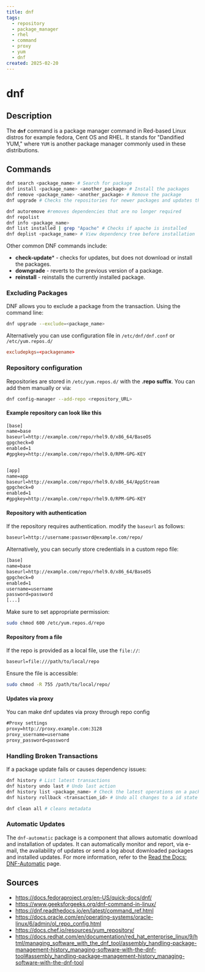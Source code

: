 ```yaml
---
title: dnf
tags:
  - repository
  - package_manager
  - rhel
  - command
  - proxy
  - yum
  - dnf
created: 2025-02-20
---
```


# dnf

## Description
The ****`dnf`**** command is a package manager command in Red-based Linux distros for example fedora, Cent OS and RHEL. It stands for "Dandified YUM," where `YUM` is another package manager commonly used in these distributions.
## Commands

```bash
dnf search <package_name> # Search for package
dnf install <package_name> <another_package> # Install the packages
dnf remove <package_name> <another_package> # Remove the package
dnf upgrade # Checks the repositories for newer packages and updates them

dnf autoremove #removes dependencies that are no longer required
dnf repolist
dnf info <package_name> 
dnf list installed | grep "Apache" # Checks if apache is installed
dnf deplist <package_name> # View dependency tree before installation
```


Other common DNF commands include:
- **check-update*** - checks for updates, but does not download or install the packages.
- **downgrade** - reverts to the previous version of a package.    
- **reinstall** - reinstalls the currently installed package.
### Excluding Packages
DNF allows you to exclude a package from the transaction.
Using the command line:
```bash
dnf upgrade --exclude=<package_name>
```

Alternatively you can use configuration file in `/etc/dnf/dnf.conf` or `/etc/yum.repos.d/`
```conf
excludepkgs=<packagename>
```

### Repository configuration
Repositories are stored in `/etc/yum.repos.d/` with the **.repo suffix**. You can add them manually or via:
```bash
dnf config-manager --add-repo <repository_URL>
```

#### Example repository can look like this
```txt
[base]
name=base
baseurl=http://example.com/repo/rhel9.0/x86_64/BaseOS
gpgcheck=0
enabled=1
#gpgkey=http://example.com/repo/rhel9.0/RPM-GPG-KEY


[app]
name=app
baseurl=http://example.com/repo/rhel9.0/x86_64/AppStream
gpgcheck=0
enabled=1
#gpgkey=http://example.com/repo/rhel9.0/RPM-GPG-KEY
```

#### Repository with authentication
If the repository requires authentication. modify the `baseurl` as follows:
```txt
baseurl=http://username:password@example.com/repo/
```

Alternatively, you can securly store credentials in a custom repo file:
```txt
[base]
name=base
baseurl=http://example.com/repo/rhel9.0/x86_64/BaseOS
gpgcheck=0
enabled=1
username=username
password=password
[...]
```

Make sure to set appropriate permission:
```bash
sudo chmod 600 /etc/yum.repos.d/repo
```
#### Repository from a file
If the repo is provided as a local file, use the `file://`:
```txt
baseurl=file:///path/to/local/repo
```

Ensure the file is accessible:
```bash
sudo chmod -R 755 /path/to/local/repo/
```

#### Updates via proxy
You can make dnf updates via proxy through repo config
```txt
#Proxy settings
proxy=http://proxy.example.com:3128
proxy_username=username
proxy_password=password
```


### Handling Broken Transactions
If a package update fails or causes dependency issues:
```bash
dnf history # List latest transactions
dnf history undo last # Undo last action
dnf history list <package_name> # Check the latest operations on a package
dnf history rollback <transaction_id> # Undo all changes to a id state 

dnf clean all # cleans metadata
```

### Automatic Updates
The `dnf-automatic` package is a component that allows automatic download and installation of updates. It can automatically monitor and report, via e-mail, the availability of updates or send a log about downloaded packages and installed updates.
For more information, refer to the [Read the Docs: DNF-Automatic](https://dnf.readthedocs.org/en/latest/automatic.html) page.



## Sources
- https://docs.fedoraproject.org/en-US/quick-docs/dnf/
- https://www.geeksforgeeks.org/dnf-command-in-linux/
- https://dnf.readthedocs.io/en/latest/command_ref.html
- https://docs.oracle.com/en/operating-systems/oracle-linux/6/admin/ol_repo_config.html
- https://docs.chef.io/resources/yum_repository/
- https://docs.redhat.com/en/documentation/red_hat_enterprise_linux/9/html/managing_software_with_the_dnf_tool/assembly_handling-package-management-history_managing-software-with-the-dnf-tool#assembly_handling-package-management-history_managing-software-with-the-dnf-tool

